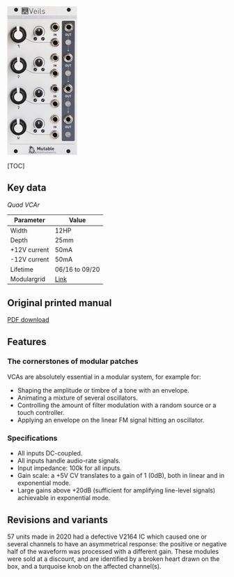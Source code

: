 ![](images/front_small.jpg)

[TOC]

## Key data

*Quad VCAr*

Parameter    | Value
-------------|------
Width        | 12HP
Depth        | 25mm
+12V current | 50mA
-12V current | 50mA
Lifetime     | 06/16 to 09/20
Modulargrid  | [Link](https://www.modulargrid.net/e/mutable-instruments-veils)

## Original printed manual

[PDF download](downloads/veils1_quickstart.pdf)

## Features

### The cornerstones of modular patches

VCAs are absolutely essential in a modular system, for example for:

* Shaping the amplitude or timbre of a tone with an envelope.
* Animating a mixture of several oscillators.
* Controlling the amount of filter modulation with a random source or a touch controller.
* Applying an envelope on the linear FM signal hitting an oscillator.

### Specifications

* All inputs DC-coupled.
* All inputs handle audio-rate signals.
* Input impedance: 100k for all inputs.
* Gain scale: a +5V CV translates to a gain of 1 (0dB), both in linear and in exponential mode.
* Large gains above +20dB (sufficient for amplifying line-level signals) achievable in exponential mode.

## Revisions and variants

57 units made in 2020 had a defective V2164 IC which caused one or several channels to have an asymmetrical response: the positive or negative half of the waveform was processed with a different gain. These modules were sold at a discount, and are identified by a broken heart drawn on the box, and a turquoise knob on the affected channel(s).
